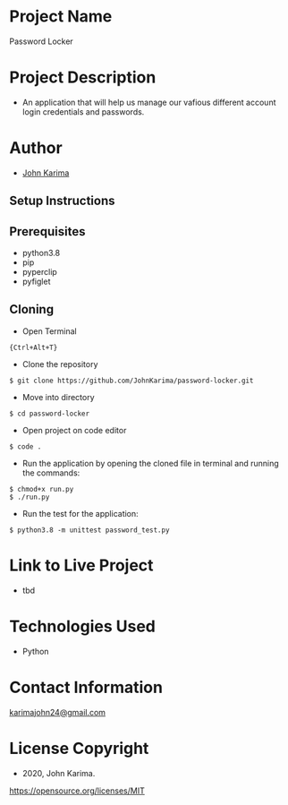 # Project Name 
Password Locker

# Project Description 
- An application that will help us manage our vafious different account login credentials and passwords.

# Author 
- [John Karima](https://github.com/JohnKarima)

## Setup Instructions 
## Prerequisites
- python3.8
- pip
- pyperclip
- pyfiglet

## Cloning

- Open Terminal
```
{Ctrl+Alt+T}
```
- Clone the repository 
```
$ git clone https://github.com/JohnKarima/password-locker.git
```
- Move into directory 
```
$ cd password-locker
```
- Open project on code editor 
```
$ code . 
```
- Run the application by opening the cloned file in terminal and running the commands:
```
$ chmod+x run.py
$ ./run.py
```
- Run the test for the application:
```
$ python3.8 -m unittest password_test.py
```

# Link to Live Project
- tbd

# Technologies Used
- Python

# Contact Information
karimajohn24@gmail.com

# License Copyright 
- 2020, John Karima.

https://opensource.org/licenses/MIT
